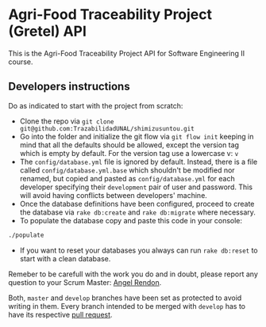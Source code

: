 # Agri-Food Traceability Project (Gretel) API

This is the Agri-Food Traceability Project API for Software Engineering II course.

## Developers instructions

Do as indicated to start with the project from scratch:

* Clone the repo via `git clone git@github.com:TrazabilidadUNAL/shimizusuntou.git`
* Go into the folder and initialize the git flow via `git flow init` keeping in mind that all the defaults should be allowed, except the version tag which is empty by default. For the version tag use a lowercase v: `v`
* The `config/database.yml` file is ignored by default. Instead, there is a file called `config/database.yml.base` which shouldn't be modified nor renamed, but copied and pasted as `config/database.yml` for each developer specifying their `development` pair of user and password. This will avoid having conflicts between developers' machine.
* Once the database definitions have been configured, proceed to create the database via `rake db:create` and `rake db:migrate` where necessary.
* To populate the database copy and paste this code in your console:
```Bash
./populate
```
* If you want to reset your databases you always can run `rake db:reset` to start with a clean database.

Remeber to be carefull with the work you do and in doubt, please report any question to your Scrum Master: [Angel Rendon](mailto:amrendonsa@unal.edu.co).

Both, `master` and `develop` branches have been set as protected to avoid writing in them. Every branch intended to be merged with `develop` has to have its respective [pull request](https://help.github.com/articles/about-pull-requests/).